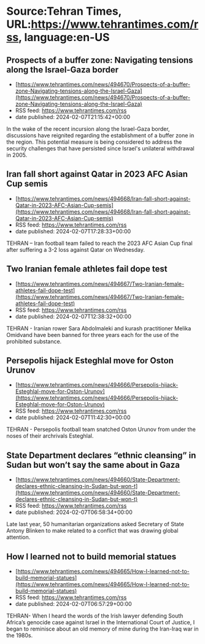 # Source:Tehran Times, URL:https://www.tehrantimes.com/rss, language:en-US

## Prospects of a buffer zone: Navigating tensions along the Israel-Gaza border
 - [https://www.tehrantimes.com/news/494670/Prospects-of-a-buffer-zone-Navigating-tensions-along-the-Israel-Gaza](https://www.tehrantimes.com/news/494670/Prospects-of-a-buffer-zone-Navigating-tensions-along-the-Israel-Gaza)
 - RSS feed: https://www.tehrantimes.com/rss
 - date published: 2024-02-07T21:15:42+00:00

In the wake of the recent incursion along the Israel-Gaza border, discussions have reignited regarding the establishment of a buffer zone in the region. This potential measure is being considered to address the security challenges that have persisted since Israel's unilateral withdrawal in 2005.

## Iran fall short against Qatar in 2023 AFC Asian Cup semis
 - [https://www.tehrantimes.com/news/494668/Iran-fall-short-against-Qatar-in-2023-AFC-Asian-Cup-semis](https://www.tehrantimes.com/news/494668/Iran-fall-short-against-Qatar-in-2023-AFC-Asian-Cup-semis)
 - RSS feed: https://www.tehrantimes.com/rss
 - date published: 2024-02-07T17:28:33+00:00

TEHRAN – Iran football team failed to reach the 2023 AFC Asian Cup final after suffering a 3-2 loss against Qatar on Wednesday.

## Two Iranian female athletes fail dope test
 - [https://www.tehrantimes.com/news/494667/Two-Iranian-female-athletes-fail-dope-test](https://www.tehrantimes.com/news/494667/Two-Iranian-female-athletes-fail-dope-test)
 - RSS feed: https://www.tehrantimes.com/rss
 - date published: 2024-02-07T12:38:32+00:00

TEHRAN -  Iranian rower Sara Abdolmaleki and kurash practitioner Melika Omidvand have been banned for three years each for the use of the prohibited substance.

## Persepolis hijack Esteghlal move for Oston Urunov
 - [https://www.tehrantimes.com/news/494666/Persepolis-hijack-Esteghlal-move-for-Oston-Urunov](https://www.tehrantimes.com/news/494666/Persepolis-hijack-Esteghlal-move-for-Oston-Urunov)
 - RSS feed: https://www.tehrantimes.com/rss
 - date published: 2024-02-07T11:42:30+00:00

TEHRAN - Persepolis football team snatched Oston Urunov from under the noses of their archrivals Esteghlal.

## State Department declares “ethnic cleansing” in Sudan but won’t say the same about in Gaza
 - [https://www.tehrantimes.com/news/494660/State-Department-declares-ethnic-cleansing-in-Sudan-but-won-t](https://www.tehrantimes.com/news/494660/State-Department-declares-ethnic-cleansing-in-Sudan-but-won-t)
 - RSS feed: https://www.tehrantimes.com/rss
 - date published: 2024-02-07T06:58:34+00:00

Late last year, 50 humanitarian organizations asked Secretary of State Antony Blinken to make related to a conflict that was drawing global attention.

## How I learned not to build memorial statues
 - [https://www.tehrantimes.com/news/494665/How-I-learned-not-to-build-memorial-statues](https://www.tehrantimes.com/news/494665/How-I-learned-not-to-build-memorial-statues)
 - RSS feed: https://www.tehrantimes.com/rss
 - date published: 2024-02-07T06:57:29+00:00

TEHRAN- When I heard the words of the Irish lawyer defending South Africa’s genocide case against Israel in the International Court of Justice, I began to reminisce about an old memory of mine during the Iran-Iraq war in the 1980s.

